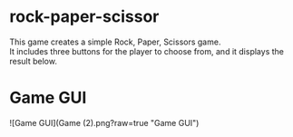 # rock-paper-scissor
This game creates a simple Rock, Paper, Scissors game.  
It includes three buttons for the player to choose from, and it displays the result below.   

# Game GUI
![Game GUI](Game (2).png?raw=true "Game GUI")
